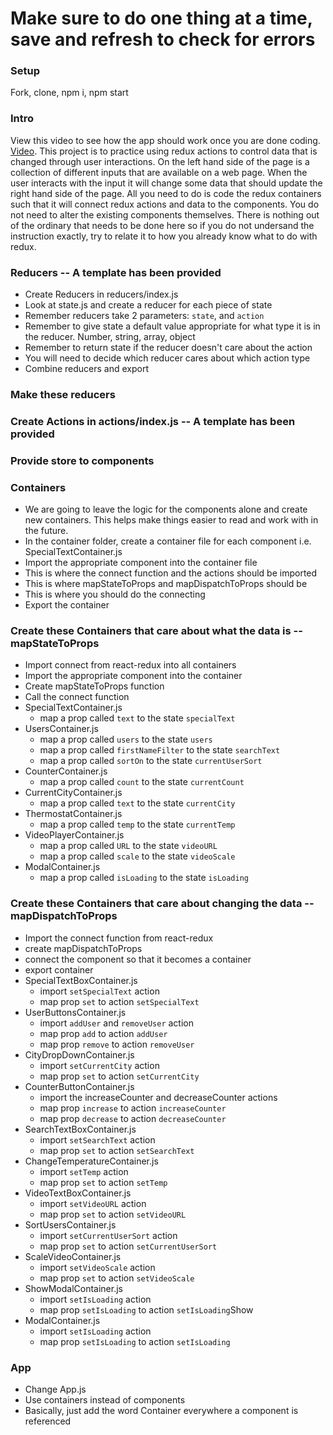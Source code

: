 # Make sure to do one thing at a time, save and refresh to check for errors

### Setup

Fork, clone, npm i, npm start

### Intro

View this video to see how the app should work once you are done coding. [Video](https://youtu.be/R8VFic_ZZUc). This project is to practice using redux actions to control data that is changed through user interactions. On the left hand side of the page is a collection of different inputs that are available on a web page. When the user interacts with the input it will change some data that should update the right hand side of the page. All you need to do is code the redux containers such that it will connect redux actions and data to the components. You do not need to alter the existing components themselves. There is nothing out of the ordinary that needs to be done here so if you do not undersand the instruction exactly, try to relate it to how you already know what to do with redux.

### Reducers -- A template has been provided

- Create Reducers in reducers/index.js
- Look at state.js and create a reducer for each piece of state
- Remember reducers take 2 parameters: `state`, and `action`
- Remember to give state a default value appropriate for what type it is in the reducer. Number, string, array, object
- Remember to return state if the reducer doesn't care about the action
- You will need to decide which reducer cares about which action type
- Combine reducers and export

### Make these reducers

<!-- Commented out instructions are for sections completed successfully -->

<!-- - currentCount
  - if "INCREASE_COUNTER" of "DECREASE_COUNTER" should return the current count plus one or minus one, depending on the action
- specialText
  - if "SET_SPECIAL_TEXT" should return the action value
- currentCity
  - if "SET_CURRENT_CITY" should return the action value
- users
  - if "REMOVE_USER" OR "ADD_USER" should return slice(1) to remove the first user or [...state,action.value] to add a user
- currentTemp
  - if "SET_TEMP" should return action value
- isLoading
  - if "SET_IS_LOADING" should return action value
- videoURL
  - if "SET_VIDEO_URL" should return action value
- searchText
  - if "SET_SEARCH_TEXT" should return action value
- currentUserSort
  - if "SET_CURRENT_USER_SORT" should return action value
- videoScale
  - if "SET_VIDEO_SCALE" should return action value -->

### Create Actions in actions/index.js -- A template has been provided

<!-- - increaseCounter()
  - type = "INCREASE_COUNTER"
- decreaseCounter()
  - type = "DECREASE_COUNTER"
- setSpecialText(text)
  - type = "SET_SPECIAL_TEXT"
  - value = text
- removeUser()
  - type = "REMOVE_USER"
- addUser(user)
  - type = "ADD_USER"
  - value = user
- setSearchText(text)
  - type = "SET_SEARCH_TEXT"
  - value = text
- setIsLoading(isLoading)
  - type = "SET_IS_LOADING"
  - value = isLoading
- setTemp(temp)
  - type = "SET_TEMP"
  - value = temp
- setCurrentCity(city)
  - type = "SET_CURRENT_CITY"
  - value = city
- setVideoURL(URL)
  - type = "SET_VIDEO_URL"
  - value = URL -->
<!-- - setCurrentUserSort(sort)
  - type = "SET_CURRENT_USER_SORT"
  - value = sort -->
<!-- - setVideoScale(scale)
  - type = "SET_VIDEO_SCALE"
  - value = scale -->

<!-- ### Create Store -- This has been done for you

- Create a store.js file
- Import state from state.js
- import createStore from redux
- import reducers from reducers
- create the store
- export the store -->

### Provide store to components

<!-- - In index.js
- Import Provider from react-redux
- Import store from store.js
- Use Provider component to wrap App
- Make sure there is no whitespace between Provider and App
- Give Provider a prop “store” and the value of the store -->

### Containers

- We are going to leave the logic for the components alone and create new containers. This helps make things easier to read and work with in the future.
- In the container folder, create a container file for each component i.e. SpecialTextContainer.js
- Import the appropriate component into the container file
- This is where the connect function and the actions should be imported
- This is where mapStateToProps and mapDispatchToProps should be
- This is where you should do the connecting
- Export the container

### Create these Containers that care about what the data is -- mapStateToProps

- Import connect from react-redux into all containers
- Import the appropriate component into the container
- Create mapStateToProps function
- Call the connect function
- SpecialTextContainer.js
  - map a prop called `text` to the state `specialText`
- UsersContainer.js
  - map a prop called `users` to the state `users`
  - map a prop called `firstNameFilter` to the state `searchText`
  - map a prop called `sortOn` to the state `currentUserSort`
- CounterContainer.js
  - map a prop called `count` to the state `currentCount`
- CurrentCityContainer.js
  - map a prop called `text` to the state `currentCity`
- ThermostatContainer.js
  - map a prop called `temp` to the state `currentTemp`
- VideoPlayerContainer.js
  - map a prop called `URL` to the state `videoURL`
  - map a prop called `scale` to the state `videoScale`
- ModalContainer.js
  - map a prop called `isLoading` to the state `isLoading`

### Create these Containers that care about changing the data -- mapDispatchToProps

- Import the connect function from react-redux
- create mapDispatchToProps
- connect the component so that it becomes a container
- export container
- SpecialTextBoxContainer.js
  - import `setSpecialText` action
  - map prop `set` to action `setSpecialText`
- UserButtonsContainer.js
  - import `addUser` and `removeUser` action
  - map prop `add` to action `addUser`
  - map prop `remove` to action `removeUser`
- CityDropDownContainer.js
  - import `setCurrentCity` action
  - map prop `set` to action `setCurrentCity`
- CounterButtonContainer.js
  - import the increaseCounter and decreaseCounter actions
  - map prop `increase` to action `increaseCounter`
  - map prop `decrease` to action `decreaseCounter`
- SearchTextBoxContainer.js
  - import `setSearchText` action
  - map prop `set` to action `setSearchText`
- ChangeTemperatureContainer.js
  - import `setTemp` action
  - map prop `set` to action `setTemp`
- VideoTextBoxContainer.js
  - import `setVideoURL` action
  - map prop `set` to action `setVideoURL`
- SortUsersContainer.js
  - import `setCurrentUserSort` action
  - map prop `set` to action `setCurrentUserSort`
- ScaleVideoContainer.js
  - import `setVideoScale` action
  - map prop `set` to action `setVideoScale`
- ShowModalContainer.js
  - import `setIsLoading` action
  - map prop `setIsLoading` to action `setIsLoading`Show
- ModalContainer.js
  - import `setIsLoading` action
  - map prop `setIsLoading` to action `setIsLoading`

### App

- Change App.js
- Use containers instead of components
- Basically, just add the word Container everywhere a component is referenced
